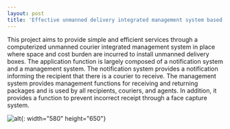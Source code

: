 ```yaml
---
layout: post
title: 'Effective unmanned delivery integrated management system based on substitute<br> (In progress...)'
---
```

 This project aims to provide simple and efficient services through a computerized unmanned courier integrated management
system in place where space and cost burden are incurred to install unmanned delivery boxes.
The application function is largely composed of a notification system and a management system.
The notification system provides a notification informing the recipient that there is a courier to receive.
The management system provides management functions for receiving and returning packages and is used by all recipients, couriers, and agents. 
 In addition, it provides a function to prevent incorrect receipt through a face capture system.


![alt](https://yaewon0411.github.io/blog/assets/img/projects/proj-2/project2_image.png){: width="580" height="650"}

<!--{% include image.html url="" image="projects/proj-2/project2_image.png" %}-->
